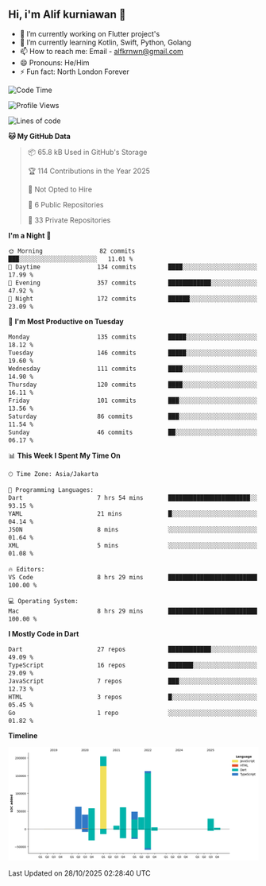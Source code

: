 ## Hi, i'm Alif kurniawan 👋

- 🔭 I’m currently working on Flutter project's
- 🌱 I’m currently learning Kotlin, Swift, Python, Golang
- 📫 How to reach me: Email - alfkrnwn@gmail.com
- 😄 Pronouns: He/Him
- ⚡ Fun fact: North London Forever

<!--START_SECTION:waka-->
![Code Time](http://img.shields.io/badge/Code%20Time-390%20hrs%2056%20mins-blue)

![Profile Views](http://img.shields.io/badge/Profile%20Views-12-blue)

![Lines of code](https://img.shields.io/badge/From%20Hello%20World%20I%27ve%20Written-715.3%20thousand%20lines%20of%20code-blue)

**🐱 My GitHub Data** 

> 📦 65.8 kB Used in GitHub's Storage 
 > 
> 🏆 114 Contributions in the Year 2025
 > 
> 🚫 Not Opted to Hire
 > 
> 📜 6 Public Repositories 
 > 
> 🔑 33 Private Repositories 
 > 
**I'm a Night 🦉** 

```text
🌞 Morning                82 commits          ███░░░░░░░░░░░░░░░░░░░░░░   11.01 % 
🌆 Daytime                134 commits         ████░░░░░░░░░░░░░░░░░░░░░   17.99 % 
🌃 Evening                357 commits         ████████████░░░░░░░░░░░░░   47.92 % 
🌙 Night                  172 commits         ██████░░░░░░░░░░░░░░░░░░░   23.09 % 
```
📅 **I'm Most Productive on Tuesday** 

```text
Monday                   135 commits         █████░░░░░░░░░░░░░░░░░░░░   18.12 % 
Tuesday                  146 commits         █████░░░░░░░░░░░░░░░░░░░░   19.60 % 
Wednesday                111 commits         ████░░░░░░░░░░░░░░░░░░░░░   14.90 % 
Thursday                 120 commits         ████░░░░░░░░░░░░░░░░░░░░░   16.11 % 
Friday                   101 commits         ███░░░░░░░░░░░░░░░░░░░░░░   13.56 % 
Saturday                 86 commits          ███░░░░░░░░░░░░░░░░░░░░░░   11.54 % 
Sunday                   46 commits          ██░░░░░░░░░░░░░░░░░░░░░░░   06.17 % 
```


📊 **This Week I Spent My Time On** 

```text
🕑︎ Time Zone: Asia/Jakarta

💬 Programming Languages: 
Dart                     7 hrs 54 mins       ███████████████████████░░   93.15 % 
YAML                     21 mins             █░░░░░░░░░░░░░░░░░░░░░░░░   04.14 % 
JSON                     8 mins              ░░░░░░░░░░░░░░░░░░░░░░░░░   01.64 % 
XML                      5 mins              ░░░░░░░░░░░░░░░░░░░░░░░░░   01.08 % 

🔥 Editors: 
VS Code                  8 hrs 29 mins       █████████████████████████   100.00 % 

💻 Operating System: 
Mac                      8 hrs 29 mins       █████████████████████████   100.00 % 
```

**I Mostly Code in Dart** 

```text
Dart                     27 repos            ████████████░░░░░░░░░░░░░   49.09 % 
TypeScript               16 repos            ███████░░░░░░░░░░░░░░░░░░   29.09 % 
JavaScript               7 repos             ███░░░░░░░░░░░░░░░░░░░░░░   12.73 % 
HTML                     3 repos             █░░░░░░░░░░░░░░░░░░░░░░░░   05.45 % 
Go                       1 repo              ░░░░░░░░░░░░░░░░░░░░░░░░░   01.82 % 
```



**Timeline**

![Lines of Code chart](https://raw.githubusercontent.com/awanderer11/awanderer11/main/assets/bar_graph.png)


 Last Updated on 28/10/2025 02:28:40 UTC
<!--END_SECTION:waka-->
